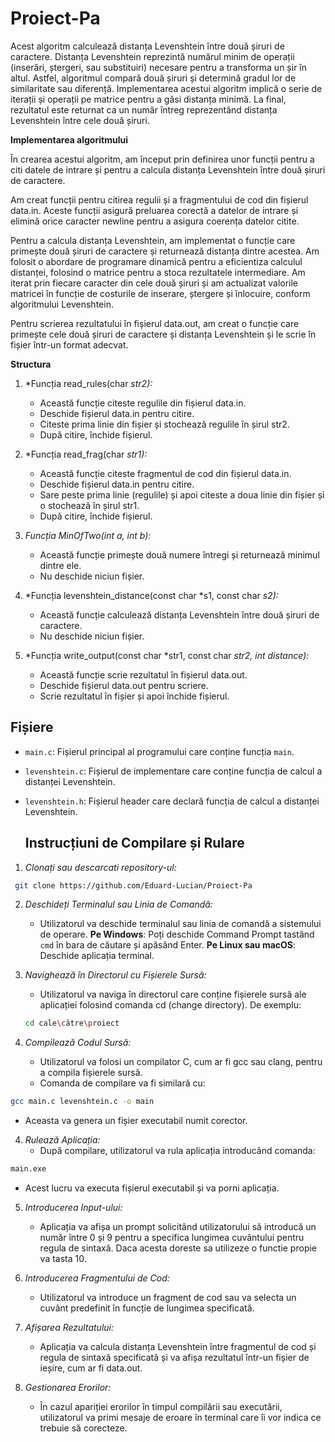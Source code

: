# Proiect-Pa

Acest algoritm calculează distanța Levenshtein între două șiruri de caractere. Distanța Levenshtein reprezintă numărul minim de operații (inserări, ștergeri, sau substituiri) necesare pentru a transforma un șir în altul. Astfel, algoritmul compară două șiruri și determină gradul lor de similaritate sau diferență. Implementarea acestui algoritm implică o serie de iterații și operații pe matrice pentru a găsi distanța minimă. La final, rezultatul este returnat ca un număr întreg reprezentând distanța Levenshtein între cele două șiruri.

**Implementarea algoritmului**

În crearea acestui algoritm, am început prin definirea unor funcții pentru a citi datele de intrare și pentru a calcula distanța Levenshtein între două șiruri de caractere.

Am creat funcții pentru citirea regulii și a fragmentului de cod din fișierul data.in. Aceste funcții asigură preluarea corectă a datelor de intrare și elimină orice caracter newline pentru a asigura coerența datelor citite.

Pentru a calcula distanța Levenshtein, am implementat o funcție care primește două șiruri de caractere și returnează distanța dintre acestea. Am folosit o abordare de programare dinamică pentru a eficientiza calculul distanței, folosind o matrice pentru a stoca rezultatele intermediare. Am iterat prin fiecare caracter din cele două șiruri și am actualizat valorile matricei în funcție de costurile de inserare, ștergere și înlocuire, conform algoritmului Levenshtein.

Pentru scrierea rezultatului în fișierul data.out, am creat o funcție care primește cele două șiruri de caractere și distanța Levenshtein și le scrie în fișier într-un format adecvat.

**Structura**

1. *Funcția read_rules(char *str2):*
   - Această funcție citeste regulile din fișierul data.in.
   - Deschide fișierul data.in pentru citire.
   - Citeste prima linie din fișier și stochează regulile în șirul str2.
   - După citire, închide fișierul.

2. *Funcția read_frag(char *str1):*
   - Această funcție citeste fragmentul de cod din fișierul data.in.
   - Deschide fișierul data.in pentru citire.
   - Sare peste prima linie (regulile) și apoi citeste a doua linie din fișier și o stochează în șirul str1.
   - După citire, închide fișierul.

3. *Funcția MinOfTwo(int a, int b):*
   - Această funcție primește două numere întregi și returnează minimul dintre ele.
   - Nu deschide niciun fișier.

4. *Funcția levenshtein_distance(const char *s1, const char *s2):*
   - Această funcție calculează distanța Levenshtein între două șiruri de caractere.
   - Nu deschide niciun fișier.

5. *Funcția write_output(const char *str1, const char *str2, int distance):*
   - Această funcție scrie rezultatul în fișierul data.out.
   - Deschide fișierul data.out pentru scriere.
   - Scrie rezultatul în fișier și apoi închide fișierul.

## Fișiere

- `main.c`: Fișierul principal al programului care conține funcția `main`.
- `levenshtein.c`: Fișierul de implementare care conține funcția de calcul a distanței Levenshtein.
- `levenshtein.h`: Fișierul header care declară funcția de calcul a distanței Levenshtein.

  ## Instrucțiuni de Compilare și Rulare

1. *Clonați sau descarcati repository-ul:*
   
```sh
 git clone https://github.com/Eduard-Lucian/Proiect-Pa
```

2. *Deschideți Terminalul sau Linia de Comandă:*
   - Utilizatorul va deschide terminalul sau linia de comandă a sistemului de operare.
     **Pe Windows**: Poți deschide Command Prompt tastând `cmd` în bara de căutare și apăsând Enter.
     **Pe Linux sau macOS**: Deschide aplicația terminal.
     
3. *Navighează în Directorul cu Fișierele Sursă:*
   - Utilizatorul va naviga în directorul care conține fișierele sursă ale aplicației folosind comanda cd (change directory).
De exemplu:
   ```sh
   cd cale\către\proiect
	```

4. *Compilează Codul Sursă:*
   - Utilizatorul va folosi un compilator C, cum ar fi gcc sau clang, pentru a compila fișierele sursă.
   - Comanda de compilare va fi similară cu:
     
```sh
gcc main.c levenshtein.c -o main
```

   - Aceasta va genera un fișier executabil numit corector.

4. *Rulează Aplicația:*
   - După compilare, utilizatorul va rula aplicația introducând comanda:
     
```sh
main.exe
```
     
   - Acest lucru va executa fișierul executabil și va porni aplicația.

5. *Introducerea Input-ului:*
   - Aplicația va afișa un prompt solicitând utilizatorului să introducă un număr între 0 și 9 pentru a specifica lungimea cuvântului pentru regula de sintaxă. Daca acesta doreste sa utilizeze o functie propie va tasta 10.

6. *Introducerea Fragmentului de Cod:*
   - Utilizatorul va introduce un fragment de cod sau va selecta un cuvânt predefinit în funcție de lungimea specificată.

7. *Afișarea Rezultatului:*
   - Aplicația va calcula distanța Levenshtein între fragmentul de cod și regula de sintaxă specificată și va afișa rezultatul într-un fișier de ieșire, cum ar fi data.out.

8. *Gestionarea Erorilor:*
   - În cazul apariției erorilor în timpul compilării sau executării, utilizatorul va primi mesaje de eroare în terminal care îi vor indica ce trebuie să corecteze.

